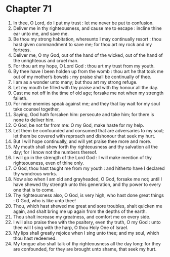 # Chapter 71

1. In thee, O Lord, do I put my trust : let me never be put to confusion.
2. Deliver me in thy righteousness, and cause me to escape : incline thine ear unto me, and save me.
3. Be thou my strong habitation, whereunto I may continually resort : thou hast given commandment to save me; for thou art my rock and my fortress.
4. Deliver me, O my God, out of the hand of the wicked, out of the hand of the unrighteous and cruel man.
5. For thou art my hope, O Lord God : thou art my trust from my youth.
6. By thee have I been holden up from the womb : thou art he that took me out of my mother’s bowels : my praise shall be continually of thee.
7. I am as a wonder unto many; but thou art my strong refuge.
8. Let my mouth be filled with thy praise and with thy honour all the day.
9. Cast me not off in the time of old age; forsake me not when my strength faileth.
10. For mine enemies speak against me; and they that lay wait for my soul take counsel together,
11. Saying, God hath forsaken him: persecute and take him; for there is none to deliver him.
12. O God, be not far from me: O my God, make haste for my help.
13. Let them be confounded and consumed that are adversaries to my soul; let them be covered with reproach and dishonour that seek my hurt.
14. But I will hope continually, and will yet praise thee more and more.
15. My mouth shall shew forth thy righteousness and thy salvation all the day; for I know not the numbers thereof.
16. I will go in the strength of the Lord God : I will make mention of thy righteousness, even of thine only.
17. O God, thou hast taught me from my youth : and hitherto have I declared thy wondrous works.
18. Now also when I am old and grayheaded, O God, forsake me not; until I have shewed thy strength unto this generation, and thy power to every one that is to come.
19. Thy righteousness also, O God, is very high, who hast done great things : O God, who is like unto thee!
20. Thou, which hast shewed me great and sore troubles, shalt quicken me again, and shalt bring me up again from the depths of the earth.
21. Thou shalt increase my greatness, and comfort me on every side.
22. I will also praise thee with the psaltery, even thy truth, O my God : unto thee will I sing with the harp, O thou Holy One of Israel.
23. My lips shall greatly rejoice when I sing unto thee; and my soul, which thou hast redeemed.
24. My tongue also shall talk of thy righteousness all the day long: for they are confounded, for they are brought unto shame, that seek my hurt.

